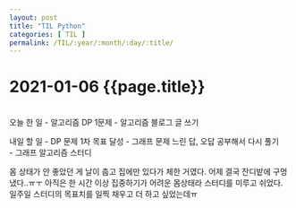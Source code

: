 ```yaml
---
layout: post
title: "TIL Python"
categories: [ TIL ]
permalink: /TIL/:year/:month/:day/:title/
---
```


# 2021-01-06 {{page.title}}
&nbsp;  
오늘 한 일
    - 알고리즘 DP 1문제
    - 알고리즘 블로그 글 쓰기

내일 할 일
    - DP 문제 1차 목표 달성
    - 그래프 문제 느린 답, 오답 공부해서 다시 풀기    
    - 그래프 알고리즘 스터디

몸 상태가 안 좋았던 게 날이 춥고 집에만 있다가 체한 거였다. 어제 결국 잔디밭에 구멍냈다..ㅠㅜ 아직은 한 시간 이상 집중하기가 어려운 몸상태라 스터디를 미루고 쉬었다. 일주일 스터디의 목표치를 일찍 채우고 더 하고 싶었는데ㅠ
